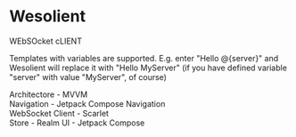 # Wesolient

WEbSOcket cLIENT

Templates with variables are supported.
E.g. enter "Hello @{server}" and Wesolient will replace it with "Hello MyServer" (if you have defined variable "server" with value "MyServer", of course)

Architectore - MVVM  
Navigation - Jetpack Compose Navigation  
WebSocket Client - Scarlet  
Store - Realm
UI - Jetpack Compose
